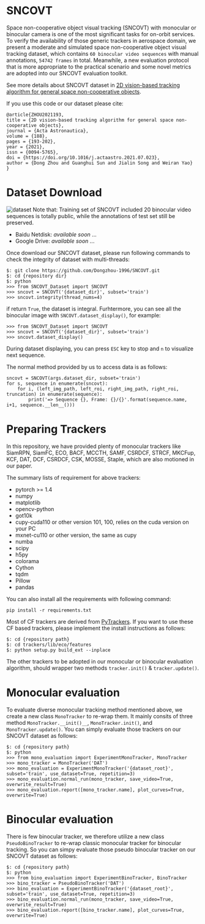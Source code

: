 # SNCOVT
Space non-cooperative object visual tracking (SNCOVT) with monocular or binocular camera is one of the most significant tasks for on-orbit services. To verify the availability of those generic trackers in aerospace domain, we present a moderate and simulated space non-cooperative object visual tracking dataset, which contains `60 binocular video sequences` with manual annotations, `54742 frames` in total. Meanwhile, a new evaluation protocol that is more appropriate to the practical scenario and some novel metrics are adopted into our SNCOVT evaluation toolkit. 

See more details about SNCOVT dataset in [2D vision-based tracking algorithm for general space non-cooperative objects](https://doi.org/10.1016/j.actaastro.2021.07.023).

If you use this code or our dataset please cite:
```
@article{ZHOU2021193,
title = {2D vision-based tracking algorithm for general space non-cooperative objects},
journal = {Acta Astronautica},
volume = {188},
pages = {193-202},
year = {2021},
issn = {0094-5765},
doi = {https://doi.org/10.1016/j.actaastro.2021.07.023},
author = {Dong Zhou and Guanghui Sun and Jialin Song and Weiran Yao}
}
```

# Dataset Download
![dataset](https://github.com/Dongzhou-1996/SNCOVT/blob/main/SNCOVT_Dataset.bmp)
Note that: Training set of SNCOVT included 20 binocular video sequences is totally public, while the annotations of test set still be preserved.
- Baidu Netdisk: *available soon* ...
- Google Drive: *available soon* ...

Once download our SNCOVT dataset, please run following commands to check the integrity of dataset with multi-threads:
```
$: git clone https://github.com/Dongzhou-1996/SNCOVT.git
$: cd {repository dir}
$: python
>>> from SNCOVT_Dataset import SNCOVT
>>> sncovt = SNCOVT('{dataset_dir}', subset='train')
>>> sncovt.integrity(thread_nums=4)
```
if return `True`, the dataset is integral. Furhtermore, you can see all the binocular image with `SNCOVT.dataset_display()`, for example:
```
>>> from SNCOVT_Dataset import SNCOVT
>>> sncovt = SNCOVT('{dataset_dir}', subset='train')
>>> sncovt.dataset_display()
```
During dataset displaying, you can press `ESC` key to stop and `n` to visualize next sequence.

The normal method provided by us to access data is as follows:
```
sncovt = SNCOVT(args.dataset_dir, subset='train')
for s, sequence in enumerate(sncovt):
	for i, (left_img_path, left_roi, right_img_path, right_roi, truncation) in enumerate(sequence):
		print('=> Sequence {}, Frame: {}/{}'.format(sequence.name, i+1, sequence.__len__()))
```

# Preparing Trackers
In this repository, we have provided plenty of monocular trackers like SiamRPN, SiamFC, ECO, BACF, MCCTH, SAMF, CSRDCF, STRCF, MKCFup, KCF, DAT, DCF, CSRDCF, CSK, MOSSE, Staple, which are also motioned in our paper.

The summary lists of requirement for above trackers:
- pytorch >= 1.4
- numpy
- matplotlib
- opencv-python
- got10k
- cupy-cuda110 or other version 101, 100, relies on the cuda version on your PC
- mxnet-cu110 or other version, the same as cupy
- numba
- scipy
- h5py
- colorama
- Cython
- tqdm
- Pillow
- pandas

You can also install all the requirements with following command:
```
pip install -r requirements.txt
```
Most of CF trackers are derived from [PyTrackers](https://github.com/Dongzhou-1996/pyCFTrackers). If you want to use these CF based trackers, please implement the install instructions as follows:
```
$: cd {repository path}
$: cd trackers/lib/eco/features
$: python setup.py build_ext --inplace
```

The other trackers to be adopted in our monocular or binocular evaluation algorithm, should wrapper two methods `tracker.init()` & `tracker.update()`.

# Monocular evaluation
To evaluate diverse monocular tracking method mentioned above, we create a new class `MonoTracker` to re-wrap them. It mainly consits of three method `MonoTracker.__init()__`, `MonoTracker.init()`, and `MonoTracker.update()`. You can simply evaluate those trackers on our SNCOVT dataset as follows:
```
$: cd {repository path}
$: python
>>> from mono_evaluation import ExperimentMonoTracker, MonoTracker
>>> mono_tracker = MonoTracker('DAT')
>>> mono_evaluation = ExperimentMonoTracker('{dataset_root}', subset='train', use_dataset=True, repetition=3)
>>> mono_evaluation.normal_run(mono_tracker, save_video=True, overwrite_result=True)
>>> mono_evaluation.report([mono_tracker.name], plot_curves=True, overwrite=True)
```

# Binocular evaluation
There is few binocular tracker, we therefore utilize a new class `PseudoBinoTracker` to re-wrap classic monocular tracker for binocular tracking. So you can simpy evaluate those pseudo binocular tracker on our SNCOVT dataset as follows:
```
$: cd {repository path}
$: python
>>> from bino_evaluation import ExperimentBinoTracker, BinoTracker
>>> bino_tracker = PseudoBinoTracker('DAT')
>>> bino_evaluation = ExperimentBinoTracker('{dataset_root}', subset='train', use_dataset=True, repetition=3)
>>> bino_evaluation.normal_run(mono_tracker, save_video=True, overwrite_result=True)
>>> bino_evaluation.report([bino_tracker.name], plot_curves=True, overwrite=True)
```

